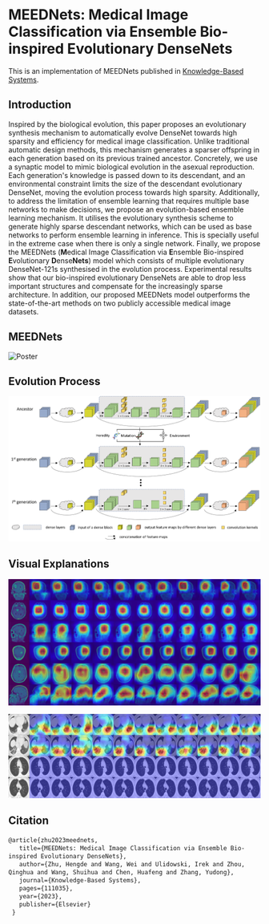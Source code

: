 # MEEDNets: Medical Image Classification via Ensemble Bio-inspired Evolutionary DenseNets

This is an implementation of MEEDNets published in [Knowledge-Based Systems](https://www.sciencedirect.com/science/article/pii/S0950705123007852).

## Introduction
Inspired by the biological evolution, this paper proposes an evolutionary synthesis mechanism to automatically evolve DenseNet towards high sparsity and efficiency for medical image classification. Unlike traditional automatic design methods, this mechanism generates a sparser offspring in each generation based on its previous trained ancestor. Concretely, we use a synaptic model to mimic biological evolution in the asexual reproduction. Each generation's knowledge is passed down to its descendant, and an environmental constraint limits the size of the descendant evolutionary DenseNet, moving the evolution process towards high sparsity. Additionally, to address the limitation of ensemble learning that requires multiple base networks to make decisions, we propose an evolution-based ensemble learning mechanism. It utilises the evolutionary synthesis scheme to generate highly sparse descendant networks, which can be used as base networks to perform ensemble learning in inference. This is specially useful in the extreme case when there is only a single network. Finally, we propose the MEEDNets (**M**edical Image Classification via **E**nsemble Bio-inspired **E**volutionary **D**ense**Nets**) model which consists of multiple evolutionary DenseNet-121s synthesised in the evolution process. Experimental results show that our bio-inspired evolutionary DenseNets are able to drop less important structures and compensate for the increasingly sparse architecture. In addition, our proposed MEEDNets model outperforms the state-of-the-art methods on two publicly accessible medical image datasets.

## MEEDNets

![Poster](figures/meednets.png)

## Evolution Process

![Poster](figures/evolution.png)

## Visual Explanations

![Poster](figures/gradcam_b.png)

![Poster](figures/gradcam_s.png)

## Citation

    @article{zhu2023meednets,
       title={MEEDNets: Medical Image Classification via Ensemble Bio-inspired Evolutionary DenseNets},
       author={Zhu, Hengde and Wang, Wei and Ulidowski, Irek and Zhou, Qinghua and Wang, Shuihua and Chen, Huafeng and Zhang, Yudong},
       journal={Knowledge-Based Systems},
       pages={111035},
       year={2023},
       publisher={Elsevier}
     }
